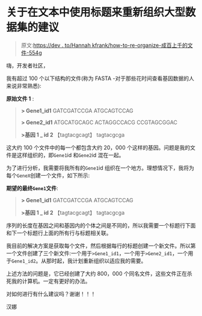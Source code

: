 # 关于在文本中使用标题来重新组织大型数据集的建议

> 原文:[https://dev . to/Hannah kfrank/how-to-re-organize-成百上千的文件-554g](https://dev.to/hannahkfrank/how-to-re-organize-hundreds-of-thousands-of-files-554g)

嗨，开发者社区，

我有超过 100 个以下结构的文件(称为 FASTA -对于那些花时间查看基因数据的人来说非常熟悉):

**原始文件 1** :

> **> Gene1_id1**
> GATCGATCCGA
> ATGCAGTCCAG
> 
> **> Gene2_id1**
> ATGCATGCAGC
> ACTAGGCCACG
> CCGTAGCGGAC
> 
> **>基因 1 _ id 2**
> 【tagtacgcagt】
> tagtacgcga

这大约 100 个文件中的每一个都包含大约 20，000 个这样的基因。问题是我的文件是这样组织的，即`Gene1`id 和`Gene2`id 混在一起。

为了进行分析，我需要将我所有的`Gene1`id 组织在一个地方。理想情况下，我将为每个`GeneX`创建一个文件，如下所示:

**期望的最终`Gene1`文件**:

> **> Gene1_id1**
> GATCGATCCGA
> ATGCAGTCCAG
> 
> **>基因 1 _ id 2**
> 【tagtacgcagt】
> tagtacgcga

序列的长度在基因之间和基因内的个体之间是不同的，所以我需要一个标题行下面和下一个标题行上面的所有行与标题相关联。

我目前的解决方案是获取每个文件，然后根据每行的标题创建一个新文件。所以第一个文件创建了三个新文件:一个用于`>Gene1_id1`，一个用于`>Gene2_id1`，一个用于`Gene1_id2`。从那时起，我计划重新组织以适应我的需要。

上述方法的问题是，它已经创建了大约 800，000 个同名文件，这些文件正在杀死我的计算机。一定有更好的办法。

对如何进行有什么建议吗？谢谢！！！

汉娜